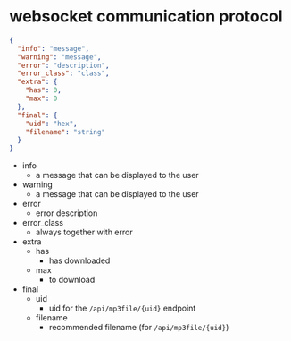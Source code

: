 # websocket communication protocol
```json
{
  "info": "message",
  "warning": "message",
  "error": "description",
  "error_class": "class",
  "extra": {
    "has": 0,
    "max": 0
  },
  "final": {
    "uid": "hex",
    "filename": "string"
  }
}
```
- info
  - a message that can be displayed to the user
- warning
  - a message that can be displayed to the user
- error
  - error description
- error_class
  - always together with error
- extra
  - has
    - has downloaded
  - max
    - to download
- final
  - uid
    - uid for the `/api/mp3file/{uid}` endpoint
  - filename
    - recommended filename (for `/api/mp3file/{uid}`)
